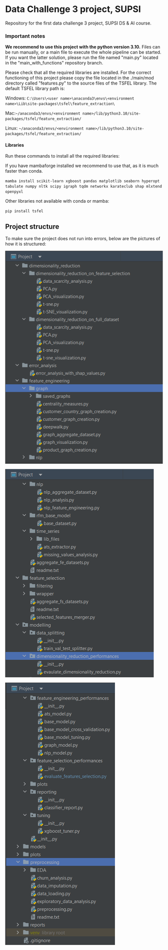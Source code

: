 # Data Challenge 3 project, SUPSI

Repository for the first data challenge 3 project, SUPSI DS &amp; AI course.

### Important notes

**We recommend to use this project with the python version 3.10.**
Files can be run manually, or a main file to execute the whole pipeline can be started. If you want the latter solution, please run the file named "main.py" located in the "main_with_functions" repository branch.

Please check that all the required libraries are installed. For the correct functioning of this project please copy the file located in the ./main/mod directory called "features.py" to the source files of the TSFEL library. The default TSFEL library path is:

Windows: `C:\Users\<user name>\anaconda3\envs\<environment name>\Lib\site-packages\tsfel\feature_extraction\`

Mac:`~/anaconda3/envs/<environment name>/lib/python3.10/site-packages/tsfel/feature_extraction/`

Linux: `~/anaconda3/envs/<environment name>/lib/python3.10/site-packages/tsfel/feature_extraction/`

#### Libraries

Run these commands to install all the required libraries:

If you have mambaforge installed we recommend to use that, as it is much faster than conda.

`mamba install scikit-learn xgboost pandas matplotlib seaborn hyperopt tabulate numpy nltk scipy igraph tqdm networkx karateclub shap mlxtend openpyxl`

Other libraries not available with conda or mamba:

`pip install tsfel`

## Project structure
To make sure the project does not run into errors, below are the pictures of how it is structured:

![Alt text](auxiliary/fe.png?raw=true "Feature engineering and dimensionality reduction")

![Alt text](auxiliary/fs.png?raw=true "Feature engineering")

![Alt text](auxiliary/prepro.png?raw=true "Preprocessing")
